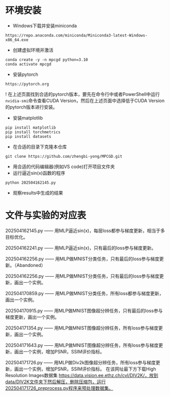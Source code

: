 # 环境安装

* Windows下载并安装miniconda
```
https://repo.anaconda.com/miniconda/Miniconda3-latest-Windows-x86_64.exe
```
* 创建虚拟环境并激活
```
conda create -y -n mpcgd python=3.10
conda activate mpcgd
```
* 安装pytorch
```
https://pytorch.org
```
! 在上述页面找到合适的pytorch版本，要先在命令行中或者PowerShell中运行`nvidia-smi`命令查看CUDA Version，然后在上述页面中选择低于CUDA Version的pytorch版本进行安装。
* 安装matplotlib
```
pip install matplotlib
pip install torchmetrics
pip install datasets
```

* 在合适的目录下克隆本仓库
```
git clone https://github.com/zhengbi-yong/MPCGD.git
```
* 用合适的代码编辑器(例如VS code)打开项目文件夹
* 运行逼近sin(x)函数的程序
```
python 202504162145.py
```
* 观察results中生成的结果

# 文件与实验的对应表
202504162145.py —— 用MLP逼近sin(x)，每层loss都参与梯度更新，相当于多目标优化。

202504162241.py —— 用MLP逼近sin(x)，只有最后的loss参与梯度更新。

202504162256.py —— 用MLP做MNIST分类任务，只有最后的loss参与梯度更新。（Abandoned）

202504162256.py —— 用MLP做MNIST分类任务，只有最后的loss参与梯度更新，画出一个实例。

202504170859.py —— 用MLP做MNIST分类任务，所有loss都参与梯度更新，画出一个实例。

202504170915.py —— 用MLP做MNIST图像超分辨任务，只有最后的loss参与梯度更新，画出一个实例。

202504171354.py —— 用MLP做MNIST图像超分辨任务，所有loss参与梯度更新，画出一个实例。

202504171643.py —— 用MLP做MNIST图像超分辨任务，所有loss参与梯度更新，画出一个实例，增加PSNR，SSIM评价指标。

202504171726.py —— 用MLP做Div2k图像超分辨任务，所有loss参与梯度更新，画出一个实例，增加PSNR，SSIM评价指标。
在该网址最下方下载High Resolution Images数据集 https://data.vision.ee.ethz.ch/cvl/DIV2K/，放到data/DIV2K文件夹下然后解压，删除压缩包，运行202504171726_preprocess.py程序来预处理数据集。